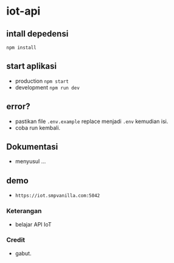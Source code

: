 # iot-api

## intall depedensi
```npm install```

## start aplikasi
- production
```npm start```
- development
```npm run dev```

## error?
- pastikan file ```.env.example``` replace menjadi ```.env``` kemudian isi.
- coba run kembali.

## Dokumentasi
- menyusul ...

## demo
- ```https://iot.smpvanilla.com:5042```

### Keterangan
- belajar API IoT


### Credit
- gabut. 
